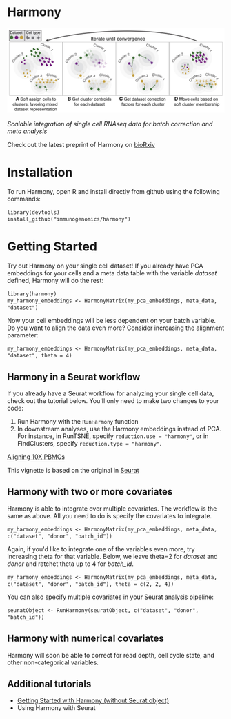 # Harmony

![ ](docs/main.jpg)

*Scalable integration of single cell RNAseq data for batch correction and meta analysis*

Check out the latest preprint of Harmony on [bioRxiv](https://www.biorxiv.org/content/early/2018/11/04/461954)

# Installation

To run Harmony, open R and install directly from github using the following commands: 

```
library(devtools)
install_github("immunogenomics/harmony")
```

# Getting Started

Try out Harmony on your single cell dataset! If you already have PCA embeddings for your cells and a meta data table with the variable *dataset* defined, Harmony will do the rest: 

```
library(harmony)
my_harmony_embeddings <- HarmonyMatrix(my_pca_embeddings, meta_data, "dataset")
```

Now your cell embeddings will be less dependent on your batch variable. Do you want to align the data even more? Consider increasing the alignment parameter: 

```
my_harmony_embeddings <- HarmonyMatrix(my_pca_embeddings, meta_data, "dataset", theta = 4)
```

## Harmony in a Seurat workflow

If you already have a Seurat workflow for analyzing your single cell data, check out the tutorial below. You'll only need to make two changes to your code: 

1) Run Harmony with the `RunHarmony` function
2) In downstream analyses, use the Harmony embeddings instead of PCA. For instance, in RunTSNE, specify `reduction.use = "harmony"`, or in FindClusters, specify `reduction.type = "harmony"`. 

[Aligning 10X PBMCs](https://github.com/immunogenomics/harmony/blob/master/vignettes/Seurat.ipynb)

This vignette is based on the original in [Seurat](https://satijalab.org/seurat/pbmc3k_tutorial.html)

## Harmony with two or more covariates

Harmony is able to integrate over multiple covariates. The workflow is the same as above. All you need to do is specify the covariates to integrate. 

```
my_harmony_embeddings <- HarmonyMatrix(my_pca_embeddings, meta_data, c("dataset", "donor", "batch_id"))
```

Again, if you'd like to integrate one of the variables even more, try increasing theta for that variable. Below, we leave theta=2 for *dataset* and *donor* and ratchet theta up to 4 for *batch_id*. 

```
my_harmony_embeddings <- HarmonyMatrix(my_pca_embeddings, meta_data, c("dataset", "donor", "batch_id"), theta = c(2, 2, 4))
```

You can also specify multiple covariates in your Seurat analysis pipeline: 

```
seuratObject <- RunHarmony(seuratObject, c("dataset", "donor", "batch_id"))
```


## Harmony with numerical covariates 

Harmony will soon be able to correct for read depth, cell cycle state, and other non-categorical variables. 


## Additional tutorials

- [Getting Started with Harmony (without Seurat object)](docs/getting_started.pdf)
- Using Harmony with Seurat


